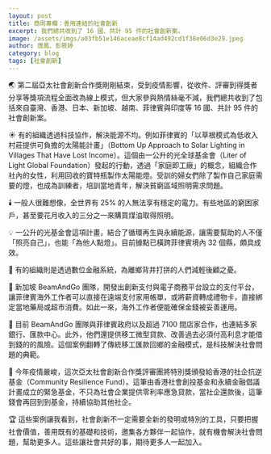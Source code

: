```yaml
---
layout: post
title: 商周專欄：善用連結的社會創新
excerpt: 我們總共收到了 16 國、共計 95 件的社會創新案。
image: /assets/imgs/a03fb51e146aceae8cf14ad492cd1f38e06d3e29.jpeg
author: 唐鳳、彭筱婷
category: blog
tags: [社會創新]
---
```


🌏 第二屆亞太社會創新合作獎剛剛結束，受到疫情影響，從收件、評審到得獎者分享等獎項流程全面改為線上模式，但大家參與熱情絲毫不減，我們總共收到了包括來自臺灣、香港、日本、新加坡、越南、菲律賓與印度等 16 國、共計 95 件的社會創新案。

☀️ 有的組織透過科技協作，解決能源不均。例如菲律賓的「以草根模式為低收入村莊提供可負擔的太陽能計畫」（Bottom Up Approach to Solar Lighting in Villages That Have Lost Income）。這個由一公升的光全球基金會（Liter of Light Global Foundation）發起的行動，透過「家庭即工廠」的概念，組織合作社內的女性，利用回收的寶特瓶製作太陽能燈。受訓的婦女們除了製作自己家庭需要的燈，也成為訓練者，培訓當地青年，解決貧窮區域照明需求問題。

🕯️ 一般人很難想像，全世界有 25% 的人無法享有穩定的電力。有些地區的窮困家戶，甚至要花月收入的三分之一來購買煤油取得照明。

💡 一公升的光基金會這項計畫，結合了循環再生與永續能源，讓需要幫助的人不僅「照亮自己」，也能「為他人點燈」。目前據點已橫跨菲律賓境內 32 個縣，頗具成效。

🏦 有的組織則是透過數位金融系統，為離鄉背井打拼的人們減輕後顧之憂。

📲 新加坡 BeamAndGo 團隊，開發出創新支付與電子商務平台設立的支付平台，讓菲律賓海外工作者可以直接在遠端支付家用帳單，或將薪資轉成禮物卡，直接綁定當地藥局或超市消費。如此一來，海外工作者便能確保金錢被妥善運用。

🔢 目前 BeamAndGo 團隊與菲律賓政府以及超過 7100 間店家合作，也連結多家銀行、匯款中心。此外，他們還提供移工微型貸款、改善過去必須付高利息才能借到錢的的風險。這個案例翻轉了傳統移工匯款回鄉的金融模式，是科技解決社會問題的典範。

🔄 今年疫情嚴峻，這次亞太社會創新合作獎評審團將特別獎頒發給香港的社企抗逆基金（Community Resilience Fund）。這筆由香港社會創投基金和永續金融倡議計畫成立的緊急基金，不只為社會企業提供零利率應急貸款，當社企還款後，這筆錢會再回到到基金，持續協助其他社企。

🏆 這些案例讓我看到，社會創新不一定需要全新的發明或特別的工具，只要把握社會價值，善用既有的基礎和技術，邀集各方夥伴一起協作，就有機會解決社會問題，幫助更多人。這些讓社會共好的事，期待更多人一起加入。
